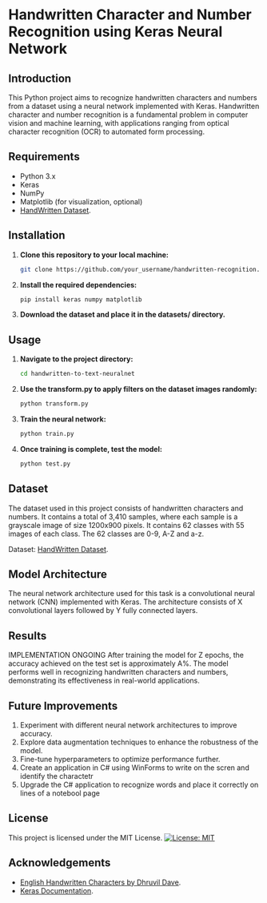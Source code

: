 # Handwritten Character and Number Recognition using Keras Neural Network

## Introduction
This Python project aims to recognize handwritten characters and numbers from a dataset using a neural network implemented with Keras. Handwritten character and number recognition is a fundamental problem in computer vision and machine learning, with applications ranging from optical character recognition (OCR) to automated form processing.

## Requirements
- Python 3.x
- Keras
- NumPy
- Matplotlib (for visualization, optional)
- [HandWritten Dataset](https://www.kaggle.com/datasets/dhruvildave/englishhandwritten-characters-dataset/data).

## Installation
1. **Clone this repository to your local machine:**  
    ```bash
    git clone https://github.com/your_username/handwritten-recognition.git
    ```

2. **Install the required dependencies:**
    ```bash
    pip install keras numpy matplotlib
    ```
3. **Download the dataset and place it in the datasets/ directory.**

## Usage

1. **Navigate to the project directory:** 
    ```bash
    cd handwritten-to-text-neuralnet
    ```

2. **Use the transform.py to apply filters on the dataset images randomly:**
    ```bash
    python transform.py
    ```

2. **Train the neural network:**
    ```bash
    python train.py
    ```

3. **Once training is complete, test the model:**
    ```bash
    python test.py
    ```

## Dataset

The dataset used in this project consists of handwritten characters and numbers. It contains a total of 3,410 samples, where each sample is a grayscale image of size 1200x900 pixels. It contains 62 classes with 55 images of each class. The 62 classes are 0-9, A-Z and a-z.

Dataset: [HandWritten Dataset](https://www.kaggle.com/datasets/dhruvildave/english-handwritten-characters-dataset/data).

## Model Architecture

The neural network architecture used for this task is a convolutional neural network (CNN) implemented with Keras. The architecture consists of X convolutional layers followed by Y fully connected layers.

## Results

IMPLEMENTATION ONGOING
After training the model for Z epochs, the accuracy achieved on the test set is approximately A%. The model performs well in recognizing handwritten characters and numbers, demonstrating its effectiveness in real-world applications.

## Future Improvements

1. Experiment with different neural network architectures to improve accuracy.
2. Explore data augmentation techniques to enhance the robustness of the model.
3. Fine-tune hyperparameters to optimize performance further.
4. Create an application in C# using WinForms to write on the scren and identify the charactetr
5. Upgrade the C# application to recognize words and place it correctly on lines of a notebool page

## License
This project is licensed under the MIT License.
[![License: MIT](https://img.shields.io/badge/License-MIT-yellow.svg)](https://opensource.org/licenses/MIT)

## Acknowledgements
- [English Handwritten Characters by Dhruvil Dave](https://www.kaggle.com/datasets/dhruvildave/englishhandwritten-characters-dataset/data).
- [Keras Documentation](https://keras.io/).